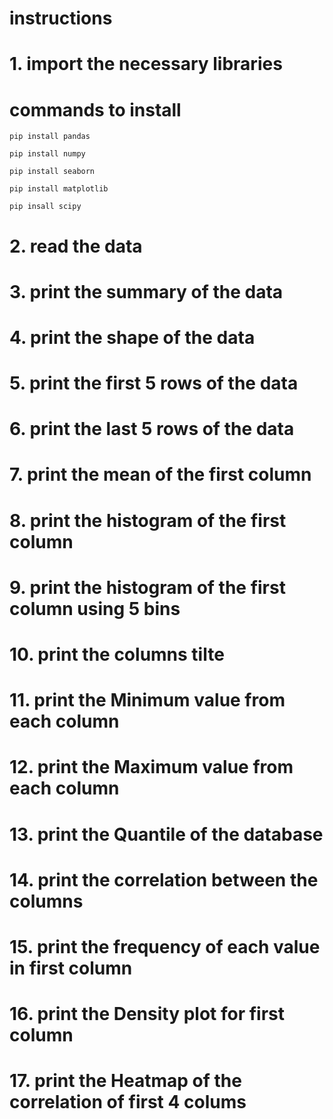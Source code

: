 # instructions

# 1. import the necessary libraries

# commands to install

```
pip install pandas

pip install numpy

pip install seaborn

pip install matplotlib

pip insall scipy
```

# 2. read the data

# 3. print the summary of the data

# 4. print the shape of the data

# 5. print the first 5 rows of the data

# 6. print the last 5 rows of the data

# 7. print the mean of the first column

# 8. print the histogram of the first column

# 9. print the histogram of the first column using 5 bins

# 10. print the columns tilte

# 11. print the Minimum value from each column

# 12. print the Maximum value from each column

# 13. print the Quantile of the database

# 14. print the correlation between the columns

# 15. print the frequency of each value in first column

# 16. print the Density plot for first column

# 17. print the Heatmap of the correlation of first 4 colums
